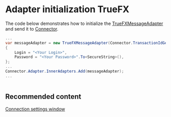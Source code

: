 # Adapter initialization TrueFX

The code below demonstrates how to initialize the [TrueFXMessageAdapter](xref:StockSharp.TrueFX.TrueFXMessageAdapter) and send it to [Connector](xref:StockSharp.Algo.Connector).

```cs
...	
var messageAdapter = new TrueFXMessageAdapter(Connector.TransactionIdGenerator)
{
    Login = "<Your Login>",
    Password = "<Your Password>".To<SecureString>(),
};
...	
Connector.Adapter.InnerAdapters.Add(messageAdapter);
...	
							
```

## Recommended content

[Connection settings window](API_UI_ConnectorWindow.md)
